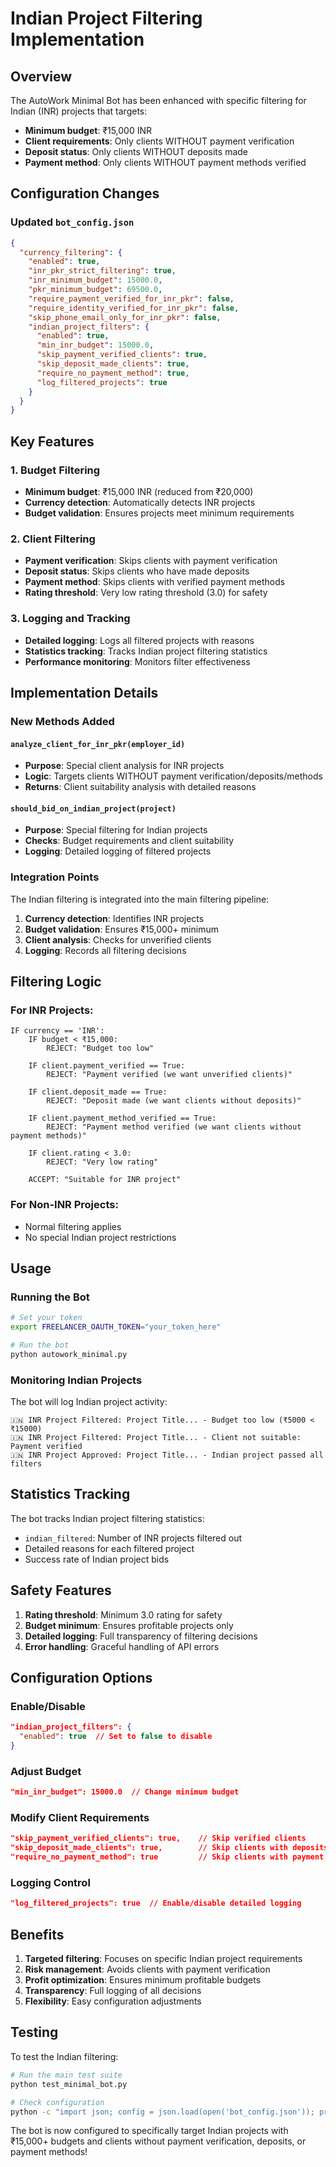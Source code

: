 # Indian Project Filtering Implementation

## Overview

The AutoWork Minimal Bot has been enhanced with specific filtering for Indian (INR) projects that targets:

- **Minimum budget**: ₹15,000 INR
- **Client requirements**: Only clients WITHOUT payment verification
- **Deposit status**: Only clients WITHOUT deposits made
- **Payment method**: Only clients WITHOUT payment methods verified

## Configuration Changes

### Updated `bot_config.json`

```json
{
  "currency_filtering": {
    "enabled": true,
    "inr_pkr_strict_filtering": true,
    "inr_minimum_budget": 15000.0,
    "pkr_minimum_budget": 69500.0,
    "require_payment_verified_for_inr_pkr": false,
    "require_identity_verified_for_inr_pkr": false,
    "skip_phone_email_only_for_inr_pkr": false,
    "indian_project_filters": {
      "enabled": true,
      "min_inr_budget": 15000.0,
      "skip_payment_verified_clients": true,
      "skip_deposit_made_clients": true,
      "require_no_payment_method": true,
      "log_filtered_projects": true
    }
  }
}
```

## Key Features

### 1. Budget Filtering
- **Minimum budget**: ₹15,000 INR (reduced from ₹20,000)
- **Currency detection**: Automatically detects INR projects
- **Budget validation**: Ensures projects meet minimum requirements

### 2. Client Filtering
- **Payment verification**: Skips clients with payment verification
- **Deposit status**: Skips clients who have made deposits
- **Payment method**: Skips clients with verified payment methods
- **Rating threshold**: Very low rating threshold (3.0) for safety

### 3. Logging and Tracking
- **Detailed logging**: Logs all filtered projects with reasons
- **Statistics tracking**: Tracks Indian project filtering statistics
- **Performance monitoring**: Monitors filter effectiveness

## Implementation Details

### New Methods Added

#### `analyze_client_for_inr_pkr(employer_id)`
- **Purpose**: Special client analysis for INR projects
- **Logic**: Targets clients WITHOUT payment verification/deposits/methods
- **Returns**: Client suitability analysis with detailed reasons

#### `should_bid_on_indian_project(project)`
- **Purpose**: Special filtering for Indian projects
- **Checks**: Budget requirements and client suitability
- **Logging**: Detailed logging of filtered projects

### Integration Points

The Indian filtering is integrated into the main filtering pipeline:

1. **Currency detection**: Identifies INR projects
2. **Budget validation**: Ensures ₹15,000+ minimum
3. **Client analysis**: Checks for unverified clients
4. **Logging**: Records all filtering decisions

## Filtering Logic

### For INR Projects:
```
IF currency == 'INR':
    IF budget < ₹15,000:
        REJECT: "Budget too low"
    
    IF client.payment_verified == True:
        REJECT: "Payment verified (we want unverified clients)"
    
    IF client.deposit_made == True:
        REJECT: "Deposit made (we want clients without deposits)"
    
    IF client.payment_method_verified == True:
        REJECT: "Payment method verified (we want clients without payment methods)"
    
    IF client.rating < 3.0:
        REJECT: "Very low rating"
    
    ACCEPT: "Suitable for INR project"
```

### For Non-INR Projects:
- Normal filtering applies
- No special Indian project restrictions

## Usage

### Running the Bot
```bash
# Set your token
export FREELANCER_OAUTH_TOKEN="your_token_here"

# Run the bot
python autowork_minimal.py
```

### Monitoring Indian Projects
The bot will log Indian project activity:

```
🇮🇳 INR Project Filtered: Project Title... - Budget too low (₹5000 < ₹15000)
🇮🇳 INR Project Filtered: Project Title... - Client not suitable: Payment verified
🇮🇳 INR Project Approved: Project Title... - Indian project passed all filters
```

## Statistics Tracking

The bot tracks Indian project filtering statistics:

- `indian_filtered`: Number of INR projects filtered out
- Detailed reasons for each filtered project
- Success rate of Indian project bids

## Safety Features

1. **Rating threshold**: Minimum 3.0 rating for safety
2. **Budget minimum**: Ensures profitable projects only
3. **Detailed logging**: Full transparency of filtering decisions
4. **Error handling**: Graceful handling of API errors

## Configuration Options

### Enable/Disable
```json
"indian_project_filters": {
  "enabled": true  // Set to false to disable
}
```

### Adjust Budget
```json
"min_inr_budget": 15000.0  // Change minimum budget
```

### Modify Client Requirements
```json
"skip_payment_verified_clients": true,    // Skip verified clients
"skip_deposit_made_clients": true,        // Skip clients with deposits
"require_no_payment_method": true         // Skip clients with payment methods
```

### Logging Control
```json
"log_filtered_projects": true  // Enable/disable detailed logging
```

## Benefits

1. **Targeted filtering**: Focuses on specific Indian project requirements
2. **Risk management**: Avoids clients with payment verification
3. **Profit optimization**: Ensures minimum profitable budgets
4. **Transparency**: Full logging of all decisions
5. **Flexibility**: Easy configuration adjustments

## Testing

To test the Indian filtering:

```bash
# Run the main test suite
python test_minimal_bot.py

# Check configuration
python -c "import json; config = json.load(open('bot_config.json')); print('Indian filters:', config['currency_filtering']['indian_project_filters'])"
```

The bot is now configured to specifically target Indian projects with ₹15,000+ budgets and clients without payment verification, deposits, or payment methods! 